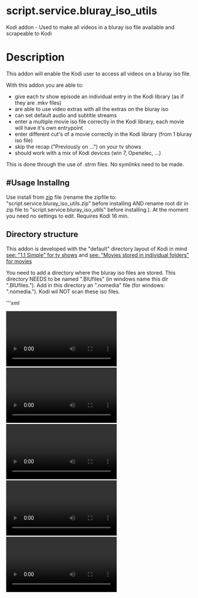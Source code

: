 # script.service.bluray_iso_utils
Kodi addon - Used to make all videos in a bluray iso file available and scrapeable to Kodi

# Description
This addon will enable the Kodi user to access all videos on a bluray iso file.

With this addon you are able to:
- give each tv show episode an individual entry in the Kodi library (as if they are .mkv files)
- are able to use video extras with all the extras on the bluray iso
- can set default audio and subtitle streams
- enter a multiple movie iso file correctly in the Kodi library, each movie will have it's own entrypoint
- enter different cut's of a movie correctly in the Kodi library (from 1 bluray iso file)
- skip the recap ("Previously on ...") on your tv shows
- should work with a mix of Kodi devices (win 7, Openelec, ...)

This is done through the use of .strm files. No symlinks need to be made. 

#Usage
Installng
-----------
Use install from [zip](https://github.com/Wimpie-ccc/script.service.bluray_iso_utils/archive/master.zip) file (rename the zipfile to: "script.service.bluray_iso_utils.zip" before installing AND rename root dir in zip file to "script.service.bluray_iso_utils" before installing.). At the moment you need no settings to edit. Requires Kodi 16 min. 

Directory structure
--------------------
This addon is developed with the "default" directory layout of Kodi in mind  [see: "1.1 Simple" for tv shows](http://kodi.wiki/view/Naming_video_files/TV_shows) and [see: "Movies stored in individual folders" for movies](http://kodi.wiki/view/Naming_video_files/Movies)

You need to add a directory where the bluray iso files are stored. This directory NEEDS to be named ".BIUfiles" (in windows name this dir ".BIUfiles."). Add in this directory an ".nomedia" file (for windows: ".nomedia."). Kodi wil NOT scan these iso files. 

'''xml
<?xml version="1.0" encoding="utf-8"?>
<directorydetails>
  <video filename="s00e02.BIUvideo.mp4">
    <isofile>.BIUfiles/Firefly.s01e01.s01e02.s01e03.s01e04.BluRay.iso</isofile>
    <playlist>00006</playlist>
    <starttime></starttime>
    <stoptime></stoptime>
    <audiochannel></audiochannel>
    <subtitlechannel></subtitlechannel>
  </video>
  <video filename="s00e04.BIUvideo.mp4">
    <isofile>.BIUfiles/Firefly.s01e05.s01e06.s01e07.s01e08.s01e09.BluRay.iso</isofile>
    <playlist>00007</playlist>
    <starttime></starttime>
    <stoptime></stoptime>
    <audiochannel></audiochannel>
    <subtitlechannel></subtitlechannel>
  </video>
  <video filename="s01e01.BIUvideo.mp4">
    <isofile>.BIUfiles/Firefly.s01e01.s01e02.s01e03.s01e04.BluRay.iso</isofile>
    <playlist>00001</playlist>
    <starttime>00:10:00</starttime>
    <stoptime>00:11:00</stoptime>
    <audiochannel></audiochannel>
    <subtitlechannel></subtitlechannel>
  </video>
  <video filename="s01e02.BIUvideo.mp4">
    <isofile>.BIUfiles/Firefly.s01e01.s01e02.s01e03.s01e04.BluRay.iso</isofile>
    <playlist>00002</playlist>
    <starttime>00:00:30</starttime>
    <stoptime></stoptime>
    <audiochannel></audiochannel>
    <subtitlechannel>1</subtitlechannel>
  </video>
  <video filename="s01e03.BIUvideo.mp4">
    <isofile>.BIUfiles/Firefly.s01e01.s01e02.s01e03.s01e04.BluRay.iso</isofile>
'''


![alt text](https://raw.githubusercontent.com/Wimpie-ccc/helperfiles/master/TV-file-structure.png)

The [.strm files](https://github.com/Wimpie-ccc/helperfiles/blob/master/s01e01.strm) have following structure:

![alt text](https://github.com/Wimpie-ccc/helperfiles/blob/master/example.strm-file.png)

Line 1:

Do not touch, contains location of a helper video, needed for correct function of this addon.

Line 2:

Contains the location of the bluray iso file, relative from the directory that contains this .strm file. eg: Lets say C:\Users\wimpie-ccc\Videos\MyMovies\ is the root were all my movies are.

![alt text](https://github.com/Wimpie-ccc/helperfiles/blob/master/movie-file-structure.png)

Then line 2 in movie_1_theatrical.strm would be: "# .BIUfiles/movie1.iso"

Line 2 in movie_1_uncut.strm would be: "# ../Movie_1-Theatricalversion/.BIUfiles/movie1.iso" (Think this as if using "cd .." in the shell)

Line 2 in movie2.strm would be "# .BIUfiles/movie2.iso"

Line 3:

This is the number of the playlist on the bluray iso.

Could be for movie_1_theatrical.strm "# 00001". NEEDS to be 5 digits!

Could be for movie_1_uncut.strm "# 00002"

Could be for movie2.strm "# 00800"

Line 4:

Optional time from were we start playing, format uu:mm:ss. Can be blank if not needed. eg: "# 00:45:23". Is usefull for jumping past the "previously on ..." recaps.

Line 5:

Optional time when we stop playing this playlist, format uu:mm:ssm. Can be blank if not needed. eg: "# 01:30:55". Is usefull for those discs were all tv episodes are linked to 1 big video (use together with line 4). eg:

| episode | line 4 | line 5 |
|-----|--------|--------|
s01e01.strm | 00:00:00 | 00:45:00 |
s01e02.strm | 00:45:01 | 01:30:00|
s01e03.strm | 01:30:01 | 02:15:00|
s01e04.strm | 02:15:01 | 03:00:00 |

Line 6:

Optional Audio channel, starts from 1. Can be blank if not needed. eg: "# 2"

Line 7:

Optional Subtitle, internal starts from 1, 0 means use external subtitles. Can be blank if not needed. eg: "# 2"

